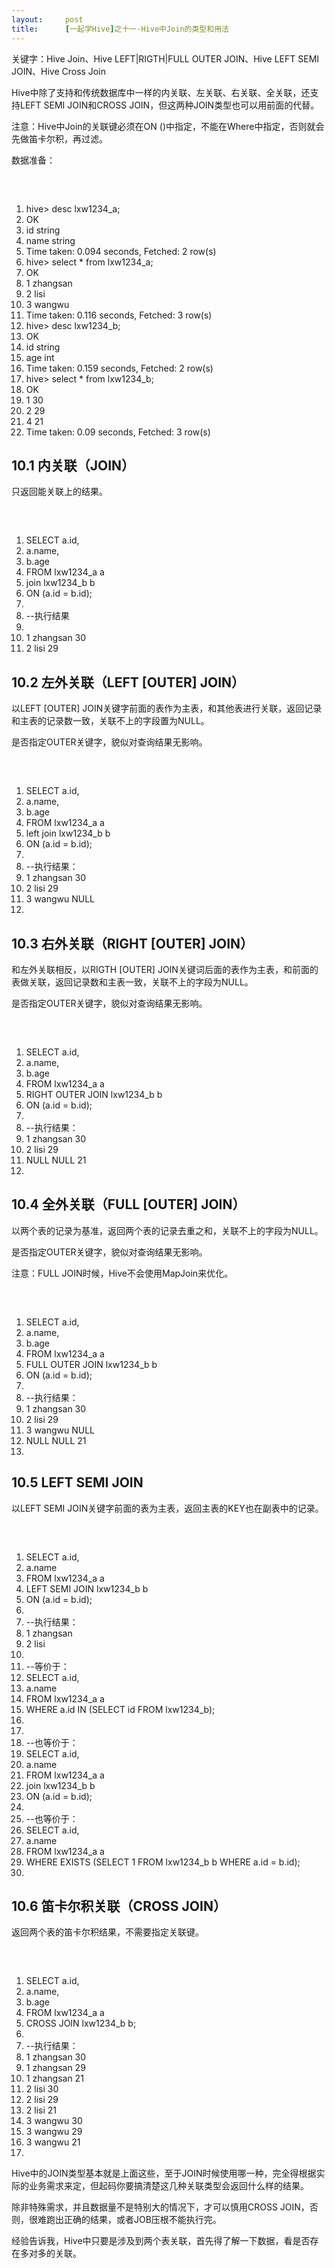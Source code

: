 ```yaml
---
layout:     post
title:      [一起学Hive]之十一-Hive中Join的类型和用法
---
```

<div id="article_content" class="article_content clearfix csdn-tracking-statistics" data-pid="blog" data-mod="popu_307" data-dsm="post">
								            <link rel="stylesheet" href="https://csdnimg.cn/release/phoenix/template/css/ck_htmledit_views-f76675cdea.css">
						<div class="htmledit_views" id="content_views">
                <p>关键字：Hive Join、Hive LEFT|RIGTH|FULL OUTER JOIN、Hive LEFT SEMI JOIN、Hive Cross Join</p>

<p>Hive中除了支持和传统数据库中一样的内关联、左关联、右关联、全关联，还支持LEFT SEMI JOIN和CROSS JOIN，但这两种JOIN类型也可以用前面的代替。</p>

<p>注意：Hive中Join的关联键必须在ON ()中指定，不能在Where中指定，否则就会先做笛卡尔积，再过滤。</p>

<p>数据准备：</p>

<pre>

 </pre>

<ol><li>hive&gt; desc lxw1234_a;</li>
	<li>OK</li>
	<li>id string</li>
	<li>name string</li>
	<li>Time taken: 0.094 seconds, Fetched: 2 row(s)</li>
	<li>hive&gt; select * from lxw1234_a;</li>
	<li>OK</li>
	<li>1 zhangsan</li>
	<li>2 lisi</li>
	<li>3 wangwu</li>
	<li>Time taken: 0.116 seconds, Fetched: 3 row(s)</li>
	<li>hive&gt; desc lxw1234_b;</li>
	<li>OK</li>
	<li>id string</li>
	<li>age int</li>
	<li>Time taken: 0.159 seconds, Fetched: 2 row(s)</li>
	<li>hive&gt; select * from lxw1234_b;</li>
	<li>OK</li>
	<li>1 30</li>
	<li>2 29</li>
	<li>4 21</li>
	<li>Time taken: 0.09 seconds, Fetched: 3 row(s)</li>
</ol><h2>10.1 内关联（JOIN）</h2>

<p>只返回能关联上的结果。</p>

<pre>

 </pre>

<ol><li>SELECT a.id,</li>
	<li>a.name,</li>
	<li>b.age</li>
	<li>FROM lxw1234_a a</li>
	<li>join lxw1234_b b</li>
	<li>ON (a.id = b.id);</li>
	<li> </li>
	<li>--执行结果</li>
	<li> </li>
	<li>1 zhangsan 30</li>
	<li>2 lisi 29</li>
</ol><h2>10.2 左外关联（LEFT [OUTER] JOIN）</h2>

<p>以LEFT [OUTER] JOIN关键字前面的表作为主表，和其他表进行关联，返回记录和主表的记录数一致，关联不上的字段置为NULL。</p>

<p>是否指定OUTER关键字，貌似对查询结果无影响。</p>

<pre>

 </pre>

<ol><li>SELECT a.id,</li>
	<li>a.name,</li>
	<li>b.age</li>
	<li>FROM lxw1234_a a</li>
	<li>left join lxw1234_b b</li>
	<li>ON (a.id = b.id);</li>
	<li> </li>
	<li>--执行结果：</li>
	<li>1 zhangsan 30</li>
	<li>2 lisi 29</li>
	<li>3 wangwu NULL</li>
	<li> </li>
</ol><h2>10.3 右外关联（RIGHT [OUTER] JOIN）</h2>

<p>和左外关联相反，以RIGTH [OUTER] JOIN关键词后面的表作为主表，和前面的表做关联，返回记录数和主表一致，关联不上的字段为NULL。</p>

<p>是否指定OUTER关键字，貌似对查询结果无影响。</p>

<pre>

 </pre>

<ol><li>SELECT a.id,</li>
	<li>a.name,</li>
	<li>b.age</li>
	<li>FROM lxw1234_a a</li>
	<li>RIGHT OUTER JOIN lxw1234_b b</li>
	<li>ON (a.id = b.id);</li>
	<li> </li>
	<li>--执行结果：</li>
	<li>1 zhangsan 30</li>
	<li>2 lisi 29</li>
	<li>NULL NULL 21</li>
	<li> </li>
</ol><h2>10.4 全外关联（FULL [OUTER] JOIN）</h2>

<p>以两个表的记录为基准，返回两个表的记录去重之和，关联不上的字段为NULL。</p>

<p>是否指定OUTER关键字，貌似对查询结果无影响。</p>

<p>注意：FULL JOIN时候，Hive不会使用MapJoin来优化。</p>

<pre>

 </pre>

<ol><li>SELECT a.id,</li>
	<li>a.name,</li>
	<li>b.age</li>
	<li>FROM lxw1234_a a</li>
	<li>FULL OUTER JOIN lxw1234_b b</li>
	<li>ON (a.id = b.id);</li>
	<li> </li>
	<li>--执行结果：</li>
	<li>1 zhangsan 30</li>
	<li>2 lisi 29</li>
	<li>3 wangwu NULL</li>
	<li>NULL NULL 21</li>
	<li> </li>
</ol><h2>10.5 LEFT SEMI JOIN</h2>

<p>以LEFT SEMI JOIN关键字前面的表为主表，返回主表的KEY也在副表中的记录。</p>

<pre>

 </pre>

<ol><li>SELECT a.id,</li>
	<li>a.name</li>
	<li>FROM lxw1234_a a</li>
	<li>LEFT SEMI JOIN lxw1234_b b</li>
	<li>ON (a.id = b.id);</li>
	<li> </li>
	<li>--执行结果：</li>
	<li>1 zhangsan</li>
	<li>2 lisi</li>
	<li> </li>
	<li>--等价于：</li>
	<li>SELECT a.id,</li>
	<li>a.name</li>
	<li>FROM lxw1234_a a</li>
	<li>WHERE a.id IN (SELECT id FROM lxw1234_b);</li>
	<li> </li>
	<li> </li>
	<li>--也等价于：</li>
	<li>SELECT a.id,</li>
	<li>a.name</li>
	<li>FROM lxw1234_a a</li>
	<li>join lxw1234_b b</li>
	<li>ON (a.id = b.id);</li>
	<li> </li>
	<li>--也等价于：</li>
	<li>SELECT a.id,</li>
	<li>a.name</li>
	<li>FROM lxw1234_a a</li>
	<li>WHERE EXISTS (SELECT 1 FROM lxw1234_b b WHERE a.id = b.id);</li>
	<li> </li>
</ol><h2>10.6 笛卡尔积关联（CROSS JOIN）</h2>

<p>返回两个表的笛卡尔积结果，不需要指定关联键。</p>

<pre>

 </pre>

<ol><li>SELECT a.id,</li>
	<li>a.name,</li>
	<li>b.age</li>
	<li>FROM lxw1234_a a</li>
	<li>CROSS JOIN lxw1234_b b;</li>
	<li> </li>
	<li>--执行结果：</li>
	<li>1 zhangsan 30</li>
	<li>1 zhangsan 29</li>
	<li>1 zhangsan 21</li>
	<li>2 lisi 30</li>
	<li>2 lisi 29</li>
	<li>2 lisi 21</li>
	<li>3 wangwu 30</li>
	<li>3 wangwu 29</li>
	<li>3 wangwu 21</li>
	<li> </li>
</ol><p>Hive中的JOIN类型基本就是上面这些，至于JOIN时候使用哪一种，完全得根据实际的业务需求来定，但起码你要搞清楚这几种关联类型会返回什么样的结果。</p>

<p>除非特殊需求，并且数据量不是特别大的情况下，才可以慎用CROSS JOIN，否则，很难跑出正确的结果，或者JOB压根不能执行完。</p>

<p>经验告诉我，Hive中只要是涉及到两个表关联，首先得了解一下数据，看是否存在多对多的关联。</p>            </div>
                </div>